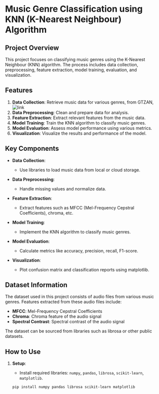 # Music Genre Classification using KNN (K-Nearest Neighbour) Algorithm

## Project Overview
This project focuses on classifying music genres using the K-Nearest Neighbour (KNN) algorithm. The process includes data collection, preprocessing, feature extraction, model training, evaluation, and visualization.

## Features
1. **Data Collection**: Retrieve music data for various genres, from GTZAN, ![link](https://https//www.kaggle.com/datasets/andradaolteanu/gtzan-dataset-music-genre-classification)
2. **Data Preprocessing**: Clean and prepare data for analysis.
3. **Feature Extraction**: Extract relevant features from the music data.
4. **Model Training**: Train the KNN algorithm to classify music genres.
5. **Model Evaluation**: Assess model performance using various metrics.
6. **Visualization**: Visualize the results and performance of the model.

## Key Components
- **Data Collection**:
  - Use libraries to load music data from local or cloud storage.
  
- **Data Preprocessing**:
  - Handle missing values and normalize data.
  
- **Feature Extraction**:
  - Extract features such as MFCC (Mel-Frequency Cepstral Coefficients), chroma, etc.
  
- **Model Training**:
  - Implement the KNN algorithm to classify music genres.
  
- **Model Evaluation**:
  - Calculate metrics like accuracy, precision, recall, F1-score.
  
- **Visualization**:
  - Plot confusion matrix and classification reports using matplotlib.

## Dataset Information
The dataset used in this project consists of audio files from various music genres. Features extracted from these audio files include:
- **MFCC**: Mel-Frequency Cepstral Coefficients
- **Chroma**: Chroma feature of the audio signal
- **Spectral Contrast**: Spectral contrast of the audio signal

The dataset can be sourced from libraries such as librosa or other public datasets.

## How to Use
1. **Setup**:
   - Install required libraries: `numpy`, `pandas`, `librosa`, `scikit-learn`, `matplotlib`.
   
   ```bash
   pip install numpy pandas librosa scikit-learn matplotlib
